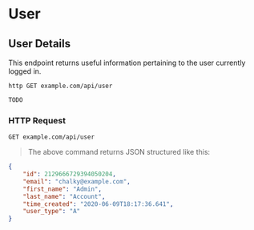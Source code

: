 # User

## User Details
This endpoint returns useful information pertaining to the user currently logged in.
 
```shell
http GET example.com/api/user
```

```javascript
TODO
```

### HTTP Request

`GET example.com/api/user`

> The above command returns JSON structured like this:

```json
{
    "id": 2129666729394050204,
    "email": "chalky@example.com",
    "first_name": "Admin",
    "last_name": "Account",
    "time_created": "2020-06-09T18:17:36.641",
    "user_type": "A"
}
```


